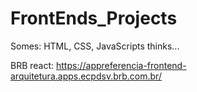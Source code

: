 # FrontEnds_Projects
Somes: HTML, CSS, JavaScripts thinks...

BRB react: https://appreferencia-frontend-arquitetura.apps.ecpdsv.brb.com.br/
